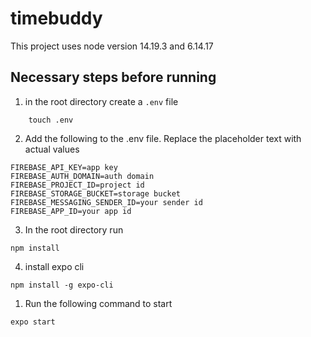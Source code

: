 # timebuddy
This project uses node version 14.19.3 and 6.14.17

## Necessary steps before running

1. in the root directory create a `.env` file

```
    touch .env
```

2. Add the following to the .env file. Replace the placeholder text with actual values

```
FIREBASE_API_KEY=app key
FIREBASE_AUTH_DOMAIN=auth domain
FIREBASE_PROJECT_ID=project id
FIREBASE_STORAGE_BUCKET=storage bucket
FIREBASE_MESSAGING_SENDER_ID=your sender id
FIREBASE_APP_ID=your app id
```
3. In the root directory run

```
npm install
```
4. install expo cli


```
npm install -g expo-cli
```

1. Run the following command to start

```
expo start
```
